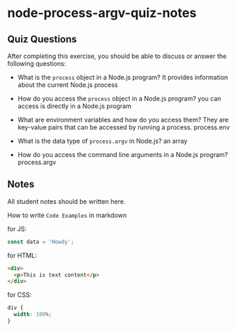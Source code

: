 # node-process-argv-quiz-notes

## Quiz Questions

After completing this exercise, you should be able to discuss or answer the following questions:

- What is the `process` object in a Node.js program? It provides information about the current Node.js process

- How do you access the `process` object in a Node.js program? you can access is directly in a Node.js program

- What are environment variables and how do you access them? They are key-value pairs that can be accessed by running a process. process.env

- What is the data type of `process.argv` in Node.js? an array

- How do you access the command line arguments in a Node.js program? process.argv

## Notes

All student notes should be written here.

How to write `Code Examples` in markdown

for JS:

```javascript
const data = 'Howdy';
```

for HTML:

```html
<div>
  <p>This is text content</p>
</div>
```

for CSS:

```css
div {
  width: 100%;
}
```

